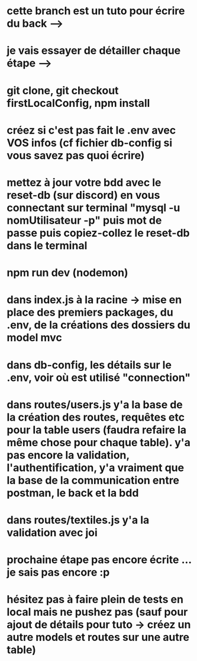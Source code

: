 # cette branch est un tuto pour écrire du back -->
# je vais essayer de détailler chaque étape -->

# git clone, git checkout firstLocalConfig, npm install
# créez si c'est pas fait le .env avec VOS infos (cf fichier db-config si vous savez pas quoi écrire)
# mettez à jour votre bdd avec le reset-db (sur discord) en vous connectant sur terminal "mysql -u nomUtilisateur -p" puis mot de passe puis copiez-collez le reset-db dans le terminal
# npm run dev (nodemon)


# dans index.js à la racine -> mise en place des premiers packages, du .env, de la créations des dossiers du model mvc

# dans db-config, les détails sur le .env, voir où est utilisé "connection"

# dans routes/users.js y'a la base de la création des routes, requêtes etc pour la table users (faudra refaire la même chose pour chaque table). y'a pas encore la validation, l'authentification, y'a vraiment que la base de la communication entre postman, le back et la bdd

# dans routes/textiles.js y'a la validation avec joi

# prochaine étape pas encore écrite ... je sais pas encore :p

# hésitez pas à faire plein de tests en local mais ne pushez pas (sauf pour ajout de détails pour tuto -> créez un autre models et routes sur une autre table) 
